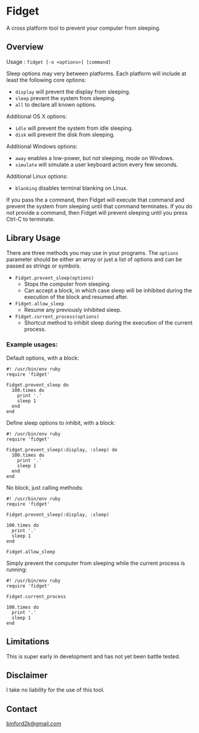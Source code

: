 # Fidget
A cross platform tool to prevent your computer from sleeping.

## Overview

Usage : `fidget [-o <options>] [command]`

Sleep options may very between platforms. Each platform will include at least
the following core options:

  * `display` will prevent the display from sleeping.
  * `sleep` prevent the system from sleeping.
  * `all` to declare all known options.

Additional OS X options:

  * `idle` will prevent the system from idle sleeping.
  * `disk` will prevent the disk from sleeping.

Additional Windows options:

  * `away` enables a low-power, but not sleeping, mode on Windows.
  * `simulate` will simulate a user keyboard action every few seconds.

Additional Linux options:

  * `blanking` disables terminal blanking on Linux.

If you pass the a command, then Fidget will execute that command and prevent
the system from sleeping until that command terminates. If you do not provide a
command, then Fidget will prevent sleeping until you press Ctrl-C to terminate.

## Library Usage

There are three methods you may use in your programs. The `options` parameter
should be either an array or just a list of options and can be passed as strings
or symbols.

* `Fidget.prevent_sleep(options)`
    * Stops the computer from sleeping.
    * Can accept a block, in which case sleep will be inhibited during the execution
    of the block and resumed after.
* `Fidget.allow_sleep`
    * Resume any previously inhibited sleep.
* `Fidget.current_process(options)`
    * Shortcut method to inhibit sleep during the execution of the current process.

### Example usages:

Default options, with a block:

    #! /usr/bin/env ruby
    require 'fidget'
    
    Fidget.prevent_sleep do
      100.times do
        print '.'
        sleep 1
      end
    end

Define sleep options to inhibit, with a block:

    #! /usr/bin/env ruby
    require 'fidget'

    Fidget.prevent_sleep(:display, :sleep) do
      100.times do
        print '.'
        sleep 1
      end
    end

No block, just calling methods:

    #! /usr/bin/env ruby
    require 'fidget'

    Fidget.prevent_sleep(:display, :sleep)
    
    100.times do
      print '.'
      sleep 1
    end
    
    Fidget.allow_sleep

Simply prevent the computer from sleeping while the current process is running:

    #! /usr/bin/env ruby
    require 'fidget'

    Fidget.current_process
    
    100.times do
      print '.'
      sleep 1
    end
   

## Limitations

This is super early in development and has not yet been battle tested.

## Disclaimer

I take no liability for the use of this tool.

Contact
-------

binford2k@gmail.com

